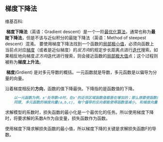 ## 梯度下降法

维基百科: 

​		**梯度下降法**（英语：Gradient descent）是一个一阶[最优化](https://zh.wikipedia.org/wiki/最优化)[算法](https://zh.wikipedia.org/wiki/算法)，通常也称为**最陡下降法**，但是不该与近似积分的最陡下降法（英语：Method of steepest descent）混淆。 要使用梯度下降法找到一个函数的[局部极小值](https://zh.wikipedia.org/wiki/最值)，必须向函数上当前点对应[梯度](https://zh.wikipedia.org/wiki/梯度)（或者是近似梯度）的*反方向*的规定步长距离点进行[迭代](https://zh.wikipedia.org/wiki/迭代)搜索。如果相反地向梯度*正方向*迭代进行搜索，则会接近函数的[局部极大值](https://zh.wikipedia.org/wiki/最值)点；这个过程则被称为**梯度上升法**。

​		**梯度**(Grdient) 是对多元导数的概括。一元函数就是导数，多元函数是以偏导为分量的向量。		

​		沿着梯度相反的**方向**，函数的值下降最快。下降指的是函数值的下降。

```markdown
	以一元函数为例，x‘处导数>0时，在x'的近邻区域函数值都是在增加的；那么想要使函数的值减小，则需要让x'减少，即沿着导数(>0)相反的方向。
	同理, 多元函数的梯度向量(a,b,c), 每个偏导的反向都能使得函数值减小, 和梯度向量相反的方向, 函数下降的最快(快!!!, 其实只要和梯度的夹角cos(,)小于0就是下降的)。
```

​	求解模型的系数时，损失函数的最小化是一个最优化的任务。所以使用梯度下降时，将要求解的系数A作为自变量，损失函数作为函数。	

​	使用梯度下降求解损失函数的最小值，所以梯度下降的关键是求解损失函数F的导数。

​																						

​	

